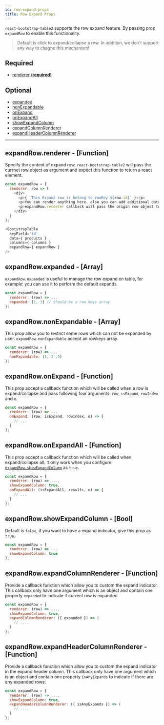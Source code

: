 ```yaml
---
id: row-expand-props
title: Row Expand Props
---
```

`react-bootstrap-table2` supports the row expand feature. By passing prop `expandRow` to enable this functionality. 

> Default is click to expand/collapse a row. In addition, we don't support any way to chagne this mechanism!

## Required
* [renderer (**required**)](#expandrowrenderer-function)

## Optional
* [expanded](#expandrowexpanded-array)
* [nonExpandable](#expandrownonexpandable-array)
* [onExpand](#expandrowonexpand-function)
* [onExpandAll](#expandrowonexpandall-function)
* [showExpandColumn](#expandrowshowexpandcolumn-bool)
* [expandColumnRenderer](#expandrowexpandcolumnrenderer-function)
* [expandHeaderColumnRenderer](#expandrowexpandheadercolumnrenderer-function)

-----

## expandRow.renderer - [Function]

Specify the content of expand row, `react-bootstrap-table2` will pass the currnet row object as argument and expect this function to return a react element.


```js
const expandRow = {
  renderer: row => (
    <div>
      <p>{ `This Expand row is belong to rowKey ${row.id}` }</p>
      <p>You can render anything here, also you can add additional data on every row object</p>
      <p>expandRow.renderer callback will pass the origin row object to you</p>
    </div>
  )
};

<BootstrapTable
  keyField='id'
  data={ products }
  columns={ columns }
  expandRow={ expandRow }
/>
```


## expandRow.expanded - [Array]
`expandRow.expanded` is useful to manage the row expand on table, for example: you can use it to perform the default expands.

```js
const expandRow = {
  renderer: (row) => ...
  expanded: [1, 3] // should be a row keys array
};
```

## expandRow.nonExpandable - [Array]
This prop allow you to restrict some rows which can not be expanded by user. `expandRow.nonExpandable` accept an rowkeys array.

```js
const expandRow = {
  renderer: (row) => ...
  nonExpandable: [1, 3 ,5]
};
```

## expandRow.onExpand - [Function]
This prop accept a callback function which will be called when a row is expand/collapse and pass following four arguments:
`row`, `isExpand`, `rowIndex` and `e`.

```js
const expandRow = {
  renderer: (row) => ...
  onExpand: (row, isExpand, rowIndex, e) => {
    // ...
  }
};
```


## expandRow.onExpandAll - [Function]
This prop accept a callback function which will be called when expand/collapse all. It only work when you configure [`expandRow.showExpandColumn`](#expandrowshowexpandcolumn-bool) as `true`.

```js
const expandRow = {
  renderer: (row) => ...,
  showExpandColumn: true,
  onExpandAll: (isExpandAll, results, e) => {
    // ...
  }
};
```

## expandRow.showExpandColumn - [Bool]
Default is `false`, if you want to have a expand indicator, give this prop as `true`.

```js
const expandRow = {
  renderer: (row) => ...
  showExpandColumn: true
};
```

## expandRow.expandColumnRenderer - [Function]
Provide a callback function which allow you to custom the expand indicator. This callback only have one argument which is an object and contain one property `expanded` to indicate if current row is expanded


```js
const expandRow = {
  renderer: (row) => ...,
  showExpandColumn: true,
  expandColumnRenderer: ({ expanded }) => (
    // ....
  )
};
```


## expandRow.expandHeaderColumnRenderer - [Function]
Provide a callback function which allow you to custom the expand indicator in the expand header column. This callback only have one argument which is an object and contain one property `isAnyExpands` to indicate if there are any expanded rows:

```js
const expandRow = {
  renderer: (row) => ...,
  showExpandColumn: true,
  expandHeaderColumnRenderer: ({ isAnyExpands }) => (
    // ....
  )
};
```